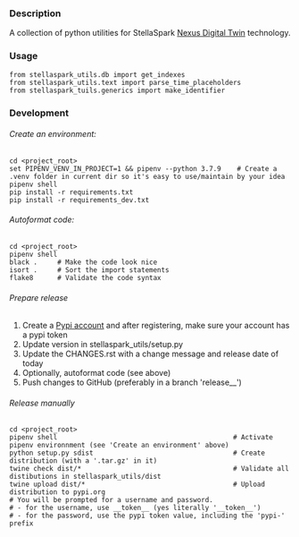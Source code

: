 [Nexus Digital Twin]:https://www.stellaspark.com/ 
[Pypi account]:https://pypi.org/account/register/


### Description
A collection of python utilities for StellaSpark [Nexus Digital Twin] technology.


### Usage
```
from stellaspark_utils.db import get_indexes
from stellaspark_utils.text import parse_time_placeholders
from stellaspark_tuils.generics import make_identifier
```

### Development

###### Create an environment:
```
cd <project_root>
set PIPENV_VENV_IN_PROJECT=1 && pipenv --python 3.7.9    # Create a .venv folder in current dir so it's easy to use/maintain by your idea
pipenv shell
pip install -r requirements.txt 
pip install -r requirements_dev.txt
```

###### Autoformat code:
```
cd <project_root>
pipenv shell
black .     # Make the code look nice
isort .     # Sort the import statements
flake8      # Validate the code syntax
```

###### Prepare release
1. Create a [Pypi account] and after registering, make sure your account has a pypi token
2. Update version in stellaspark_utils/setup.py
3. Update the CHANGES.rst with a change message and release date of today
4. Optionally, autoformat code (see above)
5. Push changes to GitHub (preferably in a branch 'release_<x>_<y>')

###### Release manually
```
cd <project_root>
pipenv shell                                            # Activate pipenv environnment (see 'Create an environment' above)
python setup.py sdist                                   # Create distribution (with a '.tar.gz' in it)
twine check dist/*                                      # Validate all distibutions in stellaspark_utils/dist
twine upload dist/*                                     # Upload distribution to pypi.org
# You will be prompted for a username and password. 
# - for the username, use __token__ (yes literally '__token__')
# - for the password, use the pypi token value, including the 'pypi-' prefix
```
